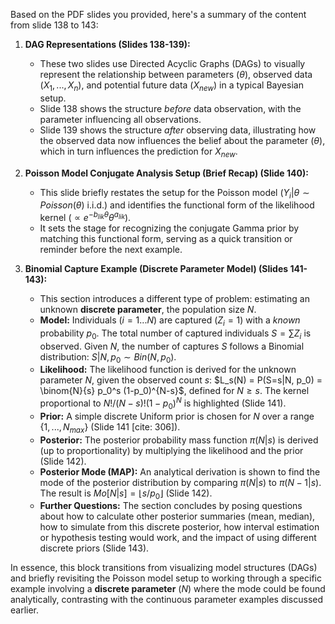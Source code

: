 Based on the PDF slides you provided, here's a summary of the content from slide 138 to 143:

1.  **DAG Representations (Slides 138-139):**
    * These two slides use Directed Acyclic Graphs (DAGs) to visually represent the relationship between parameters ($\theta$), observed data ($X_1, ..., X_n$), and potential future data ($X_{new}$) in a typical Bayesian setup.
    * Slide 138 shows the structure *before* data observation, with the parameter influencing all observations.
    * Slide 139 shows the structure *after* observing data, illustrating how the observed data now influences the belief about the parameter ($\theta$), which in turn influences the prediction for $X_{new}$.

2.  **Poisson Model Conjugate Analysis Setup (Brief Recap) (Slide 140):**
    * This slide briefly restates the setup for the Poisson model ($Y_i | \theta \sim Poisson(\theta)$ i.i.d.) and identifies the functional form of the likelihood kernel ($\propto e^{-b_{lik}\theta} \theta^{a_{lik}}$).
    * It sets the stage for recognizing the conjugate Gamma prior by matching this functional form, serving as a quick transition or reminder before the next example.

3.  **Binomial Capture Example (Discrete Parameter Model) (Slides 141-143):**
    * This section introduces a different type of problem: estimating an unknown **discrete parameter**, the population size $N$.
    * **Model:** Individuals ($i=1...N$) are captured ($Z_i=1$) with a *known* probability $p_0$. The total number of captured individuals $S = \sum Z_i$ is observed. Given $N$, the number of captures $S$ follows a Binomial distribution: $S|N, p_0 \sim Bin(N, p_0)$.
    * **Likelihood:** The likelihood function is derived for the unknown parameter $N$, given the observed count $s$: $L_s(N) = P(S=s|N, p_0) = \binom{N}{s} p_0^s (1-p_0)^{N-s}$, defined for $N \ge s$. The kernel proportional to $N!/(N-s)! (1-p_0)^N$ is highlighted (Slide 141).
    * **Prior:** A simple discrete Uniform prior is chosen for $N$ over a range $\{1, ..., N_{max}\}$ (Slide 141 [cite: 306]).
    * **Posterior:** The posterior probability mass function $\pi(N|s)$ is derived (up to proportionality) by multiplying the likelihood and the prior (Slide 142).
    * **Posterior Mode (MAP):** An analytical derivation is shown to find the mode of the posterior distribution by comparing $\pi(N|s)$ to $\pi(N-1|s)$. The result is $Mo[N|s] = \lfloor s/p_0 \rfloor$ (Slide 142).
    * **Further Questions:** The section concludes by posing questions about how to calculate other posterior summaries (mean, median), how to simulate from this discrete posterior, how interval estimation or hypothesis testing would work, and the impact of using different discrete priors (Slide 143).

In essence, this block transitions from visualizing model structures (DAGs) and briefly revisiting the Poisson model setup to working through a specific example involving a **discrete parameter** ($N$) where the mode could be found analytically, contrasting with the continuous parameter examples discussed earlier.